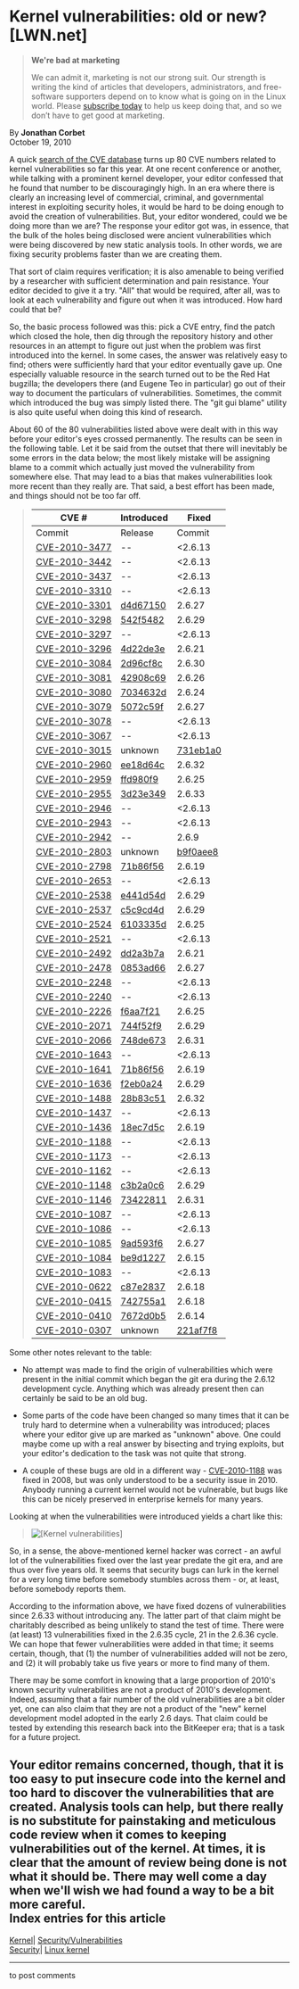 # Kernel vulnerabilities: old or new? [LWN.net]

> **We're bad at marketing**
> 
> We can admit it, marketing is not our strong suit. Our strength is writing the kind of articles that developers, administrators, and free-software supporters depend on to know what is going on in the Linux world. Please [subscribe today](/Promo/nsn-bad/subscribe) to help us keep doing that, and so we don’t have to get good at marketing. 

By **Jonathan Corbet**  
October 19, 2010 

A quick [search of the CVE database](http://cve.mitre.org/cgi-bin/cvekey.cgi?keyword=linux+kernel+2010) turns up 80 CVE numbers related to kernel vulnerabilities so far this year. At one recent conference or another, while talking with a prominent kernel developer, your editor confessed that he found that number to be discouragingly high. In an era where there is clearly an increasing level of commercial, criminal, and governmental interest in exploiting security holes, it would be hard to be doing enough to avoid the creation of vulnerabilities. But, your editor wondered, could we be doing more than we are? The response your editor got was, in essence, that the bulk of the holes being disclosed were ancient vulnerabilities which were being discovered by new static analysis tools. In other words, we are fixing security problems faster than we are creating them. 

That sort of claim requires verification; it is also amenable to being verified by a researcher with sufficient determination and pain resistance. Your editor decided to give it a try. "All" that would be required, after all, was to look at each vulnerability and figure out when it was introduced. How hard could that be? 

So, the basic process followed was this: pick a CVE entry, find the patch which closed the hole, then dig through the repository history and other resources in an attempt to figure out just when the problem was first introduced into the kernel. In some cases, the answer was relatively easy to find; others were sufficiently hard that your editor eventually gave up. One especially valuable resource in the search turned out to be the Red Hat bugzilla; the developers there (and Eugene Teo in particular) go out of their way to document the particulars of vulnerabilities. Sometimes, the commit which introduced the bug was simply listed there. The "git gui blame" utility is also quite useful when doing this kind of research. 

About 60 of the 80 vulnerabilities listed above were dealt with in this way before your editor's eyes crossed permanently. The results can be seen in the following table. Let it be said from the outset that there will inevitably be some errors in the data below; the most likely mistake will be assigning blame to a commit which actually just moved the vulnerability from somewhere else. That may lead to a bias that makes vulnerabilities look more recent than they really are. That said, a best effort has been made, and things should not be too far off. 

> CVE # | Introduced | Fixed  
> ---|---|---  
> Commit| Release| Commit| Release  
> [CVE-2010-3477](http://cve.mitre.org/cgi-bin/cvename.cgi?name=CVE-2010-3477) | \-- | <2.6.13 | [0f04cfd0](http://git.kernel.org/linus/0f04cfd098fb81fded74e78ea1a1b86cc6c6c31e) | 2.6.36  
> [CVE-2010-3442](http://cve.mitre.org/cgi-bin/cvename.cgi?name=CVE-2010-3442) | \-- | <2.6.13 | [5591bf07](http://git.kernel.org/linus/5591bf07225523600450edd9e6ad258bb877b779) | 2.6.36  
> [CVE-2010-3437](http://cve.mitre.org/cgi-bin/cvename.cgi?name=CVE-2010-3437) | \-- | <2.6.13 | [252a52aa](http://git.kernel.org/linus/252a52aa4fa22a668f019e55b3aac3ff71ec1c29) | 2.6.36  
> [CVE-2010-3310](http://cve.mitre.org/cgi-bin/cvename.cgi?name=CVE-2010-3310) | \-- | <2.6.13 | [9828e6e6](http://git.kernel.org/linus/9828e6e6e3f19efcb476c567b9999891d051f52f) | 2.6.36  
> [CVE-2010-3301](http://cve.mitre.org/cgi-bin/cvename.cgi?name=CVE-2010-3301) | [d4d67150](http://git.kernel.org/linus/d4d67150165df8bf1cc05e532f6efca96f907cab) | 2.6.27 | [36d001c7](http://git.kernel.org/linus/36d001c70d8a0144ac1d038f6876c484849a74de) | 2.6.36  
> [CVE-2010-3298](http://cve.mitre.org/cgi-bin/cvename.cgi?name=CVE-2010-3298) | [542f5482](http://git.kernel.org/linus/542f54823614915780c3459b0e6062f06c0c0f99) | 2.6.29 | [7011e660](http://git.kernel.org/linus/7011e660938fc44ed86319c18a5954e95a82ab3e) | 2.6.36  
> [CVE-2010-3297](http://cve.mitre.org/cgi-bin/cvename.cgi?name=CVE-2010-3297) | \-- | <2.6.13 | [44467187](http://git.kernel.org/linus/44467187dc22fdd33a1a06ea0ba86ce20be3fe3c) | 2.6.36  
> [CVE-2010-3296](http://cve.mitre.org/cgi-bin/cvename.cgi?name=CVE-2010-3296) | [4d22de3e](http://git.kernel.org/linus/4d22de3e6cc4a09c369b504cd8bcde3385a974cd) | 2.6.21 | [49c37c03](http://git.kernel.org/linus/49c37c0334a9b85d30ab3d6b5d1acb05ef2ef6de) | 2.6.36  
> [CVE-2010-3084](http://cve.mitre.org/cgi-bin/cvename.cgi?name=CVE-2010-3084) | [2d96cf8c](http://git.kernel.org/linus/2d96cf8cdfd625da51e5d237d564cd75d3147547) | 2.6.30 | [ee9c5cfa](http://git.kernel.org/linus/ee9c5cfad29c8a13199962614b9b16f1c4137ac9) | 2.6.36  
> [CVE-2010-3081](http://cve.mitre.org/cgi-bin/cvename.cgi?name=CVE-2010-3081) | [42908c69](http://git.kernel.org/linus/42908c69f61f75dd70e424263ab89ee52040382b) | 2.6.26 | [c41d68a5](http://git.kernel.org/linus/c41d68a513c71e35a14f66d71782d27a79a81ea6) | 2.6.36  
> [CVE-2010-3080](http://cve.mitre.org/cgi-bin/cvename.cgi?name=CVE-2010-3080) | [7034632d](http://git.kernel.org/linus/7034632d88b02960abee258056d2269e606707e9) | 2.6.24 | [27f7ad53](http://git.kernel.org/linus/27f7ad53829f79e799a253285318bff79ece15bd) | 2.6.36  
> [CVE-2010-3079](http://cve.mitre.org/cgi-bin/cvename.cgi?name=CVE-2010-3079) | [5072c59f](http://git.kernel.org/linus/5072c59fd45e9976d02ee6f18c7336ef97623cbc) | 2.6.27 | [9c55cb12](http://git.kernel.org/linus/9c55cb12c1c172e2d51e85fbb5a4796ca86b77e7) | 2.6.36  
> [CVE-2010-3078](http://cve.mitre.org/cgi-bin/cvename.cgi?name=CVE-2010-3078) | \-- | <2.6.13 | [a122eb2f](http://git.kernel.org/linus/a122eb2fdfd78b58c6dd992d6f4b1aaef667eef9) | 2.6.36  
> [CVE-2010-3067](http://cve.mitre.org/cgi-bin/cvename.cgi?name=CVE-2010-3067) | \-- | <2.6.13 | [75e1c70f](http://git.kernel.org/linus/75e1c70fc31490ef8a373ea2a4bea2524099b478) | 2.6.36  
> [CVE-2010-3015](http://cve.mitre.org/cgi-bin/cvename.cgi?name=CVE-2010-3015) | unknown | [731eb1a0](http://git.kernel.org/linus/731eb1a03a8445cde2cb23ecfb3580c6fa7bb690) | 2.6.34  
> [CVE-2010-2960](http://cve.mitre.org/cgi-bin/cvename.cgi?name=CVE-2010-2960) | [ee18d64c](http://git.kernel.org/linus/ee18d64c1f632043a02e6f5ba5e045bb26a5465f) | 2.6.32 | [3d96406c](http://git.kernel.org/linus/3d96406c7da1ed5811ea52a3b0905f4f0e295376) | 2.6.36  
> [CVE-2010-2959](http://cve.mitre.org/cgi-bin/cvename.cgi?name=CVE-2010-2959) | [ffd980f9](http://git.kernel.org/linus/ffd980f976e7fd666c2e61bf8ab35107efd11828) | 2.6.25 | [5b75c497](http://git.kernel.org/linus/5b75c4973ce779520b9d1e392483207d6f842cde) | 2.6.36  
> [CVE-2010-2955](http://cve.mitre.org/cgi-bin/cvename.cgi?name=CVE-2010-2955) | [3d23e349](http://git.kernel.org/linus/3d23e349d807177eaf519d444677cee86b1a04cf) | 2.6.33 | [42da2f94](http://git.kernel.org/linus/42da2f948d949efd0111309f5827bf0298bcc9a4) | 2.6.36  
> [CVE-2010-2946](http://cve.mitre.org/cgi-bin/cvename.cgi?name=CVE-2010-2946) | \-- | <2.6.13 | [aca0fa34](http://git.kernel.org/linus/aca0fa34bdaba39bfddddba8ca70dba4782e8fe6) | 2.6.36  
> [CVE-2010-2943](http://cve.mitre.org/cgi-bin/cvename.cgi?name=CVE-2010-2943) | \-- | <2.6.13 | [7124fe0a](http://git.kernel.org/linus/7124fe0a5b619d65b739477b3b55a20bf805b06d) | 2.6.35  
> [CVE-2010-2942](http://cve.mitre.org/cgi-bin/cvename.cgi?name=CVE-2010-2942) | \-- | 2.6.9 | [1c40be12](http://git.kernel.org/linus/1c40be12f7d8ca1d387510d39787b12e512a7ce8) | 2.6.36  
> [CVE-2010-2803](http://cve.mitre.org/cgi-bin/cvename.cgi?name=CVE-2010-2803) | unknown | [b9f0aee8](http://git.kernel.org/linus/b9f0aee83335db1f3915f4e42a5e21b351740afd) | 2.6.36  
> [CVE-2010-2798](http://cve.mitre.org/cgi-bin/cvename.cgi?name=CVE-2010-2798) | [71b86f56](http://git.kernel.org/linus/71b86f562b5eb6f94ea00bba060caa64d0137969) | 2.6.19 | [728a756b](http://git.kernel.org/linus/728a756b8fcd22d80e2dbba8117a8a3aafd3f203) | 2.6.35  
> [CVE-2010-2653](http://cve.mitre.org/cgi-bin/cvename.cgi?name=CVE-2010-2653) | \-- | <2.6.13 | [e74d098c](http://git.kernel.org/linus/e74d098c66543d0731de62eb747ccd5b636a6f4c) | 2.6.34  
> [CVE-2010-2538](http://cve.mitre.org/cgi-bin/cvename.cgi?name=CVE-2010-2538) | [e441d54d](http://git.kernel.org/linus/e441d54de4fd97dd381f3e73636f5ba51ff4c7d9) | 2.6.29 | [2ebc3464](http://git.kernel.org/linus/2ebc3464781ad24474abcbd2274e6254689853b5) | 2.6.35  
> [CVE-2010-2537](http://cve.mitre.org/cgi-bin/cvename.cgi?name=CVE-2010-2537) | [c5c9cd4d](http://git.kernel.org/linus/c5c9cd4d1b827fe545ed2a945e91e3a6909f3886) | 2.6.29 | [2ebc3464](http://git.kernel.org/linus/2ebc3464781ad24474abcbd2274e6254689853b5) | 2.6.35  
> [CVE-2010-2524](http://cve.mitre.org/cgi-bin/cvename.cgi?name=CVE-2010-2524) | [6103335d](http://git.kernel.org/linus/6103335de8afa5d780dcd512abe85c696af7b040) | 2.6.25 | [4c0c03ca](http://git.kernel.org/linus/4c0c03ca54f72fdd5912516ad0a23ec5cf01bda7) | 2.6.35  
> [CVE-2010-2521](http://cve.mitre.org/cgi-bin/cvename.cgi?name=CVE-2010-2521) | \-- | <2.6.13 | [2bc3c117](http://git.kernel.org/linus/2bc3c1179c781b359d4f2f3439cb3df72afc17fc) | 2.6.34  
> [CVE-2010-2492](http://cve.mitre.org/cgi-bin/cvename.cgi?name=CVE-2010-2492) | [dd2a3b7a](http://git.kernel.org/linus/dd2a3b7ad98f8482cae481cad89dfed5eee48365) | 2.6.21 | [a6f80fb7](http://git.kernel.org/linus/a6f80fb7b5986fda663d94079d3bba0937a6b6ff) | 2.6.35  
> [CVE-2010-2478](http://cve.mitre.org/cgi-bin/cvename.cgi?name=CVE-2010-2478) | [0853ad66](http://git.kernel.org/linus/0853ad66b14feb12acde7ac13b7c3b75770a0adc) | 2.6.27 | [db048b69](http://git.kernel.org/linus/db048b69037e7fa6a7d9e95a1271a50dc08ae233) | 2.6.35  
> [CVE-2010-2248](http://cve.mitre.org/cgi-bin/cvename.cgi?name=CVE-2010-2248) | \-- | <2.6.13 | [6513a81e](http://git.kernel.org/linus/6513a81e9325d712f1bfb9a1d7b750134e49ff18) | 2.6.34  
> [CVE-2010-2240](http://cve.mitre.org/cgi-bin/cvename.cgi?name=CVE-2010-2240) | \-- | <2.6.13 | [320b2b8d](http://git.kernel.org/linus/320b2b8de12698082609ebbc1a17165727f4c893) | 2.6.35  
> [CVE-2010-2226](http://cve.mitre.org/cgi-bin/cvename.cgi?name=CVE-2010-2226) | [f6aa7f21](http://git.kernel.org/linus/f6aa7f2184330262e1cb5f7802536e5346bd46a3) | 2.6.25 | [1817176a](http://git.kernel.org/linus/1817176a86352f65210139d4c794ad2d19fc6b63) | 2.6.35  
> [CVE-2010-2071](http://cve.mitre.org/cgi-bin/cvename.cgi?name=CVE-2010-2071) | [744f52f9](http://git.kernel.org/linus/744f52f997b21de2a01931f79cf6c198bf688120) | 2.6.29 | [2f26afba](http://git.kernel.org/linus/2f26afba46f0ebf155cf9be746496a0304a5b7cf) | 2.6.35  
> [CVE-2010-2066](http://cve.mitre.org/cgi-bin/cvename.cgi?name=CVE-2010-2066) | [748de673](http://git.kernel.org/linus/748de6736c1e482e111f9d1b5a5d5b1787600cad) | 2.6.31 | [1f5a81e4](http://git.kernel.org/linus/1f5a81e41f8b1a782c68d3843e9ec1bfaadf7d72) | 2.6.35  
> [CVE-2010-1643](http://cve.mitre.org/cgi-bin/cvename.cgi?name=CVE-2010-1643) | \-- | <2.6.13 | [731572d3](http://git.kernel.org/linus/731572d39fcd3498702eda4600db4c43d51e0b26) | 2.6.28  
> [CVE-2010-1641](http://cve.mitre.org/cgi-bin/cvename.cgi?name=CVE-2010-1641) | [71b86f56](http://git.kernel.org/linus/71b86f562b5eb6f94ea00bba060caa64d0137969) | 2.6.19 | [7df0e039](http://git.kernel.org/linus/7df0e0397b9a18358573274db9fdab991941062f) | 2.6.35  
> [CVE-2010-1636](http://cve.mitre.org/cgi-bin/cvename.cgi?name=CVE-2010-1636) | [f2eb0a24](http://git.kernel.org/linus/f2eb0a241f0e5c135d93243b0236cb1f14c305e0) | 2.6.29 | [5dc64164](http://git.kernel.org/linus/5dc6416414fb3ec6e2825fd4d20c8bf1d7fe0395) | 2.6.34  
> [CVE-2010-1488](http://cve.mitre.org/cgi-bin/cvename.cgi?name=CVE-2010-1488) | [28b83c51](http://git.kernel.org/linus/28b83c5193e7ab951e402252278f2cc79dc4d298) | 2.6.32 | [b95c35e7](http://git.kernel.org/linus/b95c35e76b29ba812e5dabdd91592e25ec640e93) | 2.6.34  
> [CVE-2010-1437](http://cve.mitre.org/cgi-bin/cvename.cgi?name=CVE-2010-1437) | \-- | <2.6.13 | [cea7daa3](http://git.kernel.org/linus/cea7daa3589d6b550546a8c8963599f7c1a3ae5c) | 2.6.34  
> [CVE-2010-1436](http://cve.mitre.org/cgi-bin/cvename.cgi?name=CVE-2010-1436) | [18ec7d5c](http://git.kernel.org/linus/18ec7d5c3f434aed9661ed10a9e1f48cdeb4981d) | 2.6.19 | [7e619bc3](http://git.kernel.org/linus/7e619bc3e6252dc746f64ac3b486e784822e9533) | 2.6.35  
> [CVE-2010-1188](http://cve.mitre.org/cgi-bin/cvename.cgi?name=CVE-2010-1188) | \-- | <2.6.13 | [fb7e2399](http://git.kernel.org/linus/fb7e2399ec17f1004c0e0ccfd17439f8759ede01) | 2.6.20  
> [CVE-2010-1173](http://cve.mitre.org/cgi-bin/cvename.cgi?name=CVE-2010-1173) | \-- | <2.6.13 | [5fa782c2](http://git.kernel.org/linus/5fa782c2f5ef6c2e4f04d3e228412c9b4a4c8809) | 2.6.34  
> [CVE-2010-1162](http://cve.mitre.org/cgi-bin/cvename.cgi?name=CVE-2010-1162) | \-- | <2.6.13 | [6da8d866](http://git.kernel.org/linus/6da8d866d0d39e9509ff826660f6a86a6757c966) | 2.6.34  
> [CVE-2010-1148](http://cve.mitre.org/cgi-bin/cvename.cgi?name=CVE-2010-1148) | [c3b2a0c6](http://git.kernel.org/linus/c3b2a0c640bff7df85d79fb4f89674949a267ec2) | 2.6.29 | [fa588e0c](http://git.kernel.org/linus/fa588e0c57048b3d4bfcd772d80dc0615f83fd35) | 2.6.35  
> [CVE-2010-1146](http://cve.mitre.org/cgi-bin/cvename.cgi?name=CVE-2010-1146) | [73422811](http://git.kernel.org/linus/73422811d290c628b4ddbf6830e5cd6fa42e84f1) | 2.6.31 | [cac36f70](http://git.kernel.org/linus/cac36f707119b792b2396aed371d6b5cdc194890) | 2.6.34  
> [CVE-2010-1087](http://cve.mitre.org/cgi-bin/cvename.cgi?name=CVE-2010-1087) | \-- | <2.6.13 | [9f557cd8](http://git.kernel.org/linus/9f557cd8073104b39528794d44e129331ded649f) | 2.6.33  
> [CVE-2010-1086](http://cve.mitre.org/cgi-bin/cvename.cgi?name=CVE-2010-1086) | \-- | <2.6.13 | [29e1fa35](http://git.kernel.org/linus/29e1fa3565a7951cc415c634eb2b78dbdbee151d) | 2.6.34  
> [CVE-2010-1085](http://cve.mitre.org/cgi-bin/cvename.cgi?name=CVE-2010-1085) | [9ad593f6](http://git.kernel.org/linus/9ad593f6d326e7a4664e3856520f6c042f82a37f) | 2.6.27 | [fed08d03](http://git.kernel.org/linus/fed08d036f2aabd8d0c684439de37f8ebec2bbc2) | 2.6.33  
> [CVE-2010-1084](http://cve.mitre.org/cgi-bin/cvename.cgi?name=CVE-2010-1084) | [be9d1227](http://git.kernel.org/linus/be9d122730c878baafe11e70d1436faac229f2fc) | 2.6.15 | [101545f6](http://git.kernel.org/linus/101545f6fef4a0a3ea8daf0b5b880df2c6a92a69) | 2.6.34  
> [CVE-2010-1083](http://cve.mitre.org/cgi-bin/cvename.cgi?name=CVE-2010-1083) | \-- | <2.6.13 | [d4a4683c](http://git.kernel.org/linus/d4a4683ca054ed9917dfc9e3ff0f7ecf74ad90d6) | 2.6.33  
> [CVE-2010-0622](http://cve.mitre.org/cgi-bin/cvename.cgi?name=CVE-2010-0622) | [c87e2837](http://git.kernel.org/linus/c87e2837be82df479a6bae9f155c43516d2feebc) | 2.6.18 | [51246bfd](http://git.kernel.org/linus/51246bfd189064079c54421507236fd2723b18f3) | 2.6.33  
> [CVE-2010-0415](http://cve.mitre.org/cgi-bin/cvename.cgi?name=CVE-2010-0415) | [742755a1](http://git.kernel.org/linus/742755a1d8ce2b548428f7aacf1758b4bba50080) | 2.6.18 | [6f5a55f1](http://git.kernel.org/linus/6f5a55f1a6c5abee15a0e878e5c74d9f1569b8b0) | 2.6.33  
> [CVE-2010-0410](http://cve.mitre.org/cgi-bin/cvename.cgi?name=CVE-2010-0410) | [7672d0b5](http://git.kernel.org/linus/7672d0b54411371e0b6a831c1cb2f0ce615de6dc) | 2.6.14 | [f98bfbd7](http://git.kernel.org/linus/f98bfbd78c37c5946cc53089da32a5f741efdeb7) | 2.6.33  
> [CVE-2010-0307](http://cve.mitre.org/cgi-bin/cvename.cgi?name=CVE-2010-0307) | unknown | [221af7f8](http://git.kernel.org/linus/221af7f87b97431e3ee21ce4b0e77d5411cf1549) | 2.6.33  
  
Some other notes relevant to the table: 

  * No attempt was made to find the origin of vulnerabilities which were present in the initial commit which began the git era during the 2.6.12 development cycle. Anything which was already present then can certainly be said to be an old bug. 

  * Some parts of the code have been changed so many times that it can be truly hard to determine when a vulnerability was introduced; places where your editor give up are marked as "unknown" above. One could maybe come up with a real answer by bisecting and trying exploits, but your editor's dedication to the task was not quite that strong. 

  * A couple of these bugs are old in a different way - [CVE-2010-1188](http://cve.mitre.org/cgi-bin/cvename.cgi?name=CVE-2010-1188) was fixed in 2008, but was only understood to be a security issue in 2010\. Anybody running a current kernel would not be vulnerable, but bugs like this can be nicely preserved in enterprise kernels for many years. 




Looking at when the vulnerabilities were introduced yields a chart like this: 

> ![\[Kernel vulnerabilities\]](https://static.lwn.net/images/2010/kernel-vulnerabilities.png)

So, in a sense, the above-mentioned kernel hacker was correct - an awful lot of the vulnerabilities fixed over the last year predate the git era, and are thus over five years old. It seems that security bugs can lurk in the kernel for a very long time before somebody stumbles across them - or, at least, before somebody reports them. 

According to the information above, we have fixed dozens of vulnerabilities since 2.6.33 without introducing any. The latter part of that claim might be charitably described as being unlikely to stand the test of time. There were (at least) 13 vulnerabilities fixed in the 2.6.35 cycle, 21 in the 2.6.36 cycle. We can hope that fewer vulnerabilities were added in that time; it seems certain, though, that (1) the number of vulnerabilities added will not be zero, and (2) it will probably take us five years or more to find many of them. 

There may be some comfort in knowing that a large proportion of 2010's known security vulnerabilities are not a product of 2010's development. Indeed, assuming that a fair number of the old vulnerabilities are a bit older yet, one can also claim that they are not a product of the "new" kernel development model adopted in the early 2.6 days. That claim could be tested by extending this research back into the BitKeeper era; that is a task for a future project. 

Your editor remains concerned, though, that it is too easy to put insecure code into the kernel and too hard to discover the vulnerabilities that are created. Analysis tools can help, but there really is no substitute for painstaking and meticulous code review when it comes to keeping vulnerabilities out of the kernel. At times, it is clear that the amount of review being done is not what it should be. There may well come a day when we'll wish we had found a way to be a bit more careful.  
Index entries for this article  
---  
[Kernel](/Kernel/Index)| [Security/Vulnerabilities](/Kernel/Index#Security-Vulnerabilities)  
[Security](/Security/Index/)| [Linux kernel](/Security/Index/#Linux_kernel)  
  


* * *

to post comments 
